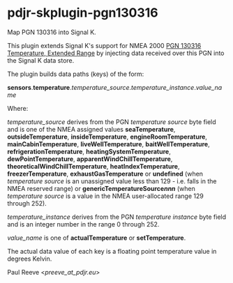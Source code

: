 # pdjr-skplugin-pgn130316

Map PGN 130316 into Signal K.

This plugin extends Signal K's support for NMEA 2000
[PGN 130316 Temperature, Extended Range](https://www.nmea.org/Assets/nmea%202000%20pgn%20130316%20corrigenda%20nmd%20version%202.100%20feb%202015.pdf)
by injecting data received over this PGN into the Signal K data store.

The plugin builds data paths (keys) of the form:

**sensors**.**temperature**.*temperature_source*.*temperature_instance*.*value_name*

Where:

*temperature_source* derives from the PGN *temperature source* byte field and is
one of the NMEA assigned values
**seaTemperature**,
**outsideTemperature**,
**insideTemperature**,
**engineRoomTemperature**,
**mainCabinTemperature**,
**liveWellTemperature**,
**baitWellTemperature**,
**refrigerationTemperature**,
**heatingSystemTemperature**,
**dewPointTemperature**,
**apparentWindChillTemperature**,
**theoreticalWindChillTemperature**,
**heatIndexTemperature**,
**freezerTemperature**,
**exhaustGasTemperature**
or **undefined** (when *temperature source* is an unassigned value less
than 129 - i.e. falls in the NMEA reserved range)
or **genericTemperatureSource*nnn*** (when *temperature source* is a
value in the NMEA user-allocated range 129 through 252).

*temperature_instance* derives from the PGN *temperature instance* byte
field and is an integer number in the range 0 through 252.

*value_name* is one of
**actualTemperature** or
**setTemperature**.

The actual data value of each key is a floating point temperature value
in degrees Kelvin.

Paul Reeve <*preeve_at_pdjr.eu*>
